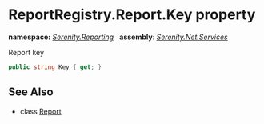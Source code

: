 # ReportRegistry.Report.Key property
**namespace:** *[Serenity.Reporting](../../README.md#serenity.reporting-namespace)*   **assembly**: *[Serenity.Net.Services](../../README.md)*

Report key

```csharp
public string Key { get; }
```

## See Also

* class [Report](../ReportRegistry.Report.md)